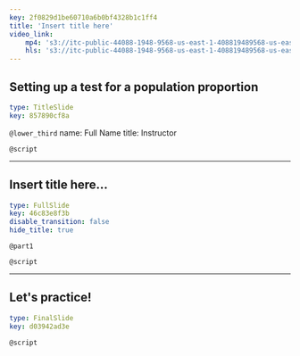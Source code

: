 ```yaml
---
key: 2f0829d1be60710a6b0bf4328b1c1ff4
title: 'Insert title here'
video_link:
    mp4: 's3://itc-public-44088-1948-9568-us-east-1-408819489568-us-east-1/input/C2W3P93_walk-through-hypothesis-testing-with-nhanes_convert.mp4'
    hls: 's3://itc-public-44088-1948-9568-us-east-1-408819489568-us-east-1/output/hls/C2W3P93walkthroughhypothesistestingwithnhanesconvert.m3u8'
---
```


## Setting up a test for a population proportion

```yaml
type: TitleSlide
key: 857890cf8a
```

`@lower_third`
name: Full Name
title: Instructor

`@script`


---

## Insert title here...

```yaml
type: FullSlide
key: 46c83e8f3b
disable_transition: false
hide_title: true
```

`@part1`


`@script`


---

## Let's practice!

```yaml
type: FinalSlide
key: d03942ad3e
```

`@script`
